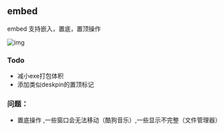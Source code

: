 ## embed

embed 支持嵌入，置底，置顶操作

 ![img](https://img-blog.csdnimg.cn/2021041911070177.gif) 



### Todo

- 减小exe打包体积
- 添加类似deskpin的置顶标记



### 问题：

- 置底操作 ,一些窗口会无法移动（酷狗音乐）,一些显示不完整（文件管理器）

  

